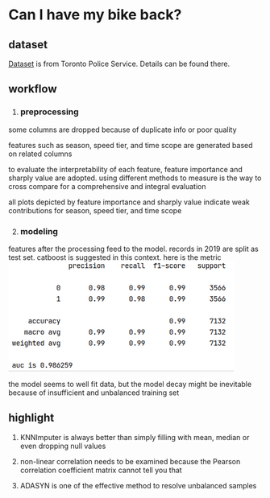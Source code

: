# Can I have my bike back?
## dataset
[Dataset](https://data.torontopolice.on.ca/datasets/TorontoPS::bicycle-thefts/about) is from Toronto Police Service. Details can be found there.
## workflow
1. ### preprocessing
some columns are dropped because of duplicate info or poor quality

features such as season, speed tier, and time scope are generated based on related columns

to evaluate the interpretability of each feature, feature importance and sharply value are adopted. using different methods to measure is the way to cross compare for a comprehensive and integral evaluation

all plots depicted by feature importance and sharply value indicate weak contributions for season, speed tier, and time scope

2. ### modeling
features after the processing feed to the model. records in 2019 are split as test set. catboost is suggested in this context. here is the metric
![](./metric.png)

the model seems to well fit data, but the model decay might be inevitable because of insufficient and unbalanced training set
## highlight
1. KNNImputer is always better than simply filling with mean, median or even dropping null values

2. non-linear correlation needs to be examined because the Pearson correlation coefficient matrix cannot tell you that

3. ADASYN is one of the effective method to resolve unbalanced samples